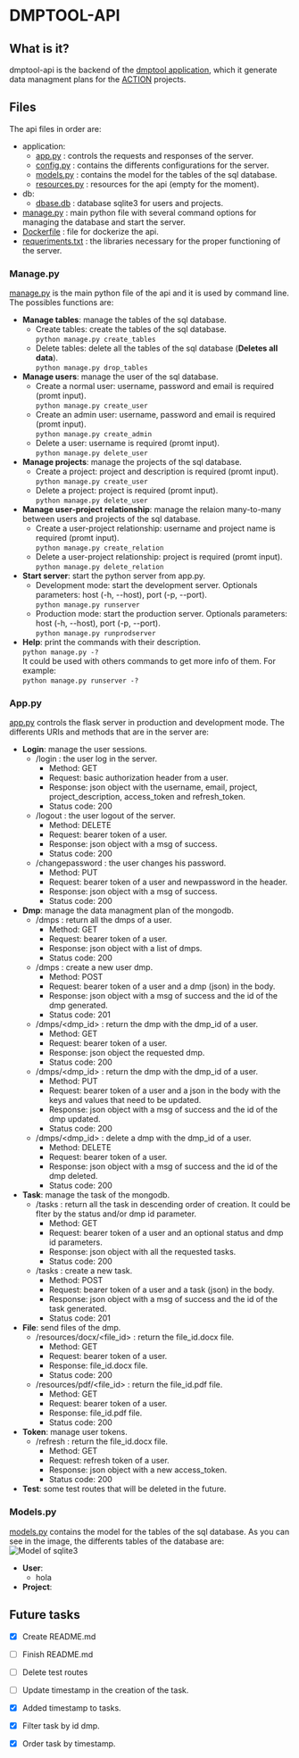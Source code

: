# DMPTOOL-API


## What is it?

dmptool-api is the backend of the [dmptool application](https://github.com/actionprojecteu/dmptool), which it generate data managment plans for the [ACTION](https://actionproject.eu/) projects.


## Files

The api files in order are:
 - application:
 	- [app.py](application/app.py) : controls the requests and responses of the server.
 	- [config.py](application/config.py) : contains the differents configurations for the server.
 	- [models.py](application/models.py) : contains the model for the tables of the sql database.
 	- [resources.py](application/resources.py) : resources for the api (empty for the moment).
 - db:
 	- [dbase.db](db/dbase.dbd) : database sqlite3 for users and projects.
 - [manage.py](manage.py) : main python file with several command options for managing the database and start the server.
 - [Dockerfile](Dockerfile) : file for dockerize the api.
 - [requeriments.txt](requeriments.txt) : the libraries necessary for the proper functioning of the server.

### Manage.py

[manage.py](manage.py) is the main python file of the api and it is used by command line. The possibles functions are:
 - **Manage tables**: manage the tables of the sql database.
 	- Create tables: create the tables of the sql database.
<br/>`python manage.py create_tables`
 	- Delete tables: delete all the tables of the sql database (**Deletes all data**).
<br/>`python manage.py drop_tables`
 - **Manage users**: manage the user of the sql database.
 	- Create a normal user: username, password and email is required (promt input).
<br/>`python manage.py create_user`
 	- Create an admin user: username, password and email is required (promt input).
<br/>`python manage.py create_admin`
 	- Delete a user: username is required (promt input).
<br/>`python manage.py delete_user`
 - **Manage projects**: manage the projects of the sql database.
 	- Create a project: project and description is required (promt input).
<br/>`python manage.py create_user`
 	- Delete a project: project is required (promt input).
<br/>`python manage.py delete_user`
 - **Manage user-project relationship**: manage the relaion many-to-many between users and projects of the sql database.
 	- Create a user-project relationship: username and project name is required (promt input).
<br/>`python manage.py create_relation`
 	- Delete a user-project relationship: project is required (promt input).
<br/>`python manage.py delete_relation`
 - **Start server**: start the python server from app.py.
 	- Development mode: start the development server. Optionals parameters: host (-h, --host), port (-p, --port).
<br/>`python manage.py runserver`
 	- Production mode: start the production server. Optionals parameters: host (-h, --host), port (-p, --port).
<br/>`python manage.py runprodserver`
 - **Help**: print the commands with their description.
<br/>`python manage.py -?`
<br/>It could be used with others commands to get more info of them. For example:
<br/>`python manage.py runserver -?`

### App.py

[app.py](application/app.py) controls the flask server in production and development mode. The differents URIs and methods that are in the server are:
 - **Login**: manage the user sessions.
 	- /login : the user log in the server.
 		- Method: GET
 		- Request: basic authorization header from a user.
 		- Response: json object with the username, email, project, project_description, access_token and refresh_token.
 		- Status code: 200
 	- /logout : the user logout of the server.
 		- Method: DELETE
 		- Request: bearer token of a user.
 		- Response: json object with a msg of success.
 		- Status code: 200
 	- /changepassword : the user changes his password.
 		- Method: PUT
 		- Request: bearer token of a user and newpassword in the header.
 		- Response: json object with a msg of success.
 		- Status code: 200
 - **Dmp**: manage the data managment plan of the mongodb.
 	- /dmps : return all the dmps of a user.
 		- Method: GET
 		- Request: bearer token of a user.
 		- Response: json object with a list of dmps.
 		- Status code: 200
 	- /dmps : create a new user dmp.
 		- Method: POST
 		- Request: bearer token of a user and a dmp (json) in the body.
 		- Response: json object with a msg of success and the id of the dmp generated.
 		- Status code: 201
 	- /dmps/<dmp_id> : return the dmp with the dmp_id of a user.
 		- Method: GET
 		- Request: bearer token of a user.
 		- Response: json object the requested dmp.
 		- Status code: 200
 	- /dmps/<dmp_id> : return the dmp with the dmp_id of a user.
 		- Method: PUT
 		- Request: bearer token of a user and a json in the body with the keys and values that need to be updated.
 		- Response: json object with a msg of success and the id of the dmp updated.
 		- Status code: 200
 	- /dmps/<dmp_id> : delete a dmp with the dmp_id of a user.
 		- Method: DELETE
 		- Request: bearer token of a user.
 		- Response: json object with a msg of success and the id of the dmp deleted.
 		- Status code: 200
 - **Task**: manage the task of the mongodb.
 	- /tasks : return all the task in descending order of creation. It could be flter by the status and/or dmp id parameter.
 		- Method: GET
 		- Request: bearer token of a user and an optional status and dmp id parameters.
 		- Response: json object with all the requested tasks.
 		- Status code: 200
 	- /tasks : create a new task.
 		- Method: POST
 		- Request: bearer token of a user and a task (json) in the body.
 		- Response: json object with a msg of success and the id of the task generated.
 		- Status code: 201
 - **File**: send files of the dmp.
 	- /resources/docx/<file_id> : return the file_id.docx file.
 		- Method: GET
 		- Request: bearer token of a user.
 		- Response: file_id.docx file.
 		- Status code: 200
 	- /resources/pdf/<file_id> : return the file_id.pdf file.
 		- Method: GET
 		- Request: bearer token of a user.
 		- Response: file_id.pdf file.
 		- Status code: 200
 - **Token**: manage user tokens.
 	- /refresh : return the file_id.docx file.
 		- Method: GET
 		- Request: refresh token of a user.
 		- Response: json object with a new access_token.
 		- Status code: 200
 - **Test**: some test routes that will be deleted in the future.

### Models.py

[models.py](application/models.py) contains the model for the tables of the sql database. As you can see in the image, the differents tables of the database are:
<br/>![Model of sqlite3](https://i.ibb.co/PhP74N9/Modelsqlite.png)
 - **User**: 
 	- hola
 - **Project**: 




## Future tasks

- [x] Create README.md
- [ ] Finish README.md
- [ ] Delete test routes
- [ ] Update timestamp in the creation of the task.
- [X] Added timestamp to tasks.
- [X] Filter task by id dmp.
- [X] Order task by timestamp.
 	

